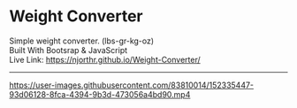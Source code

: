 # Weight Converter
Simple weight converter. (lbs-gr-kg-oz)  
Built With Bootsrap & JavaScript  
Live Link: https://njorthr.github.io/Weight-Converter/  
<hr>  

https://user-images.githubusercontent.com/83810014/152335447-93d06128-8fca-4394-9b3d-473056a4bd90.mp4


